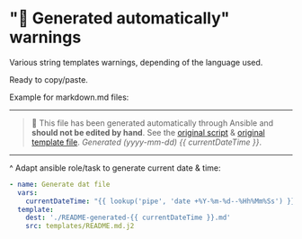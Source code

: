 # "🤖 Generated automatically" warnings

Various string templates warnings, depending of the language used.

Ready to copy/paste.

Example for markdown.md files:

---

> 🤖 This file has been generated automatically through Ansible and **should not be edited by hand**.
> See the [original script](https://hey.com)
> & [original template file](https://hey.com).
> *Generated (yyyy-mm-dd) {{ currentDateTime }}*.

---

^ Adapt ansible role/task to generate current date & time:

```yml
- name: Generate dat file
  vars:
    currentDateTime: "{{ lookup('pipe', 'date +%Y-%m-%d--%Hh%Mm%Ss') }}"
  template:
    dest: './README-generated-{{ currentDateTime }}.md'
    src: templates/README.md.j2
```
